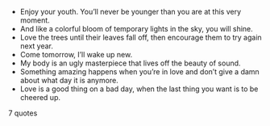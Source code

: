  - Enjoy your youth. You’ll never be younger than you are at this very moment.
 - And like a colorful bloom of temporary lights in the sky, you will shine.
 - Love the trees until their leaves fall off, then encourage them to try again next year.
 - Come tomorrow, I’ll wake up new.
 - My body is an ugly masterpiece that lives off the beauty of sound.
 - Something amazing happens when you’re in love and don’t give a damn about what day it is anymore.
 - Love is a good thing on a bad day, when the last thing you want is to be cheered up.

7 quotes